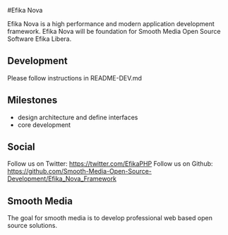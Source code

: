 #Efika Nova

Efika Nova is a high performance and modern application development framework.
Efika Nova will be foundation for Smooth Media Open Source Software Efika Libera.

## Development

Please follow instructions in README-DEV.md

## Milestones
- design architecture and define interfaces
- core development

## Social

Follow us on Twitter: https://twitter.com/EfikaPHP
Follow us on Github: https://github.com/Smooth-Media-Open-Source-Development/Efika_Nova_Framework

## Smooth Media
The goal for smooth media is to develop professional web based open source solutions.
